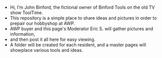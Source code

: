 - Hi, I’m John Binford, the fictional owner of Binford Tools on the old TV show ToolTime.
- This repository is a simple place to share ideas and pictures in order to prepair our hobbyshop at AWP.
- AWP buyer and this page's Moderator Eric S. will gather pictures and information, 
- and then post it all here for easy viewing.
- A folder will be created for each resident, and a master pages will showplace various tools and ideas.

<!---
JohnBinford/JohnBinford is a ✨ special ✨ repository because its `README.md` (this file) appears on your GitHub profile.
You can click the Preview link to take a look at your changes.
--->

